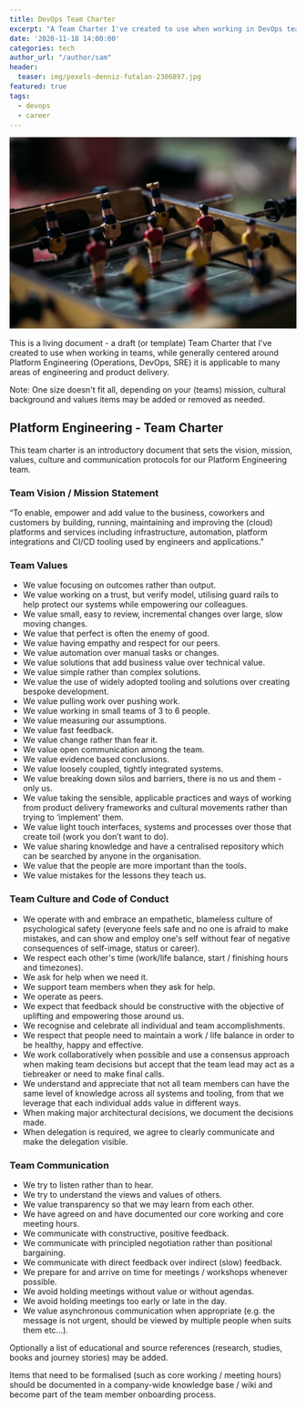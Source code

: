 ```yaml
---
title: DevOps Team Charter
excerpt: "A Team Charter I've created to use when working in DevOps teams."
date: '2020-11-18 14:00:00'
categories: tech
author_url: "/author/sam"
header:
  teaser: img/pexels-denniz-futalan-2306897.jpg
featured: true
tags:
  - devops
  - career
---
```


![](/img/pexels-denniz-futalan-2306897.jpg)

This is a living document - a draft (or template) Team Charter that I've created to use when working in teams, while generally centered around Platform Engineering (Operations, DevOps, SRE) it is applicable to many areas of engineering and product delivery.

Note: One size doesn't fit all, depending on your (teams) mission, cultural background and values items may be added or removed as needed.

## Platform Engineering - Team Charter

This team charter is an introductory document that sets the vision, mission, values, culture and communication protocols for our Platform Engineering team.

### Team Vision / Mission Statement

“To enable, empower and add value to the business, coworkers and customers by building, running, maintaining and improving the (cloud) platforms and services including infrastructure, automation, platform integrations and CI/CD tooling used by engineers and applications.”

### Team Values

- We value focusing on outcomes rather than output.
- We value working on a trust, but verify model, utilising guard rails to help protect our systems while empowering our colleagues.
- We value small, easy to review, incremental changes over large, slow moving changes.
- We value that perfect is often the enemy of good.
- We value having empathy and respect for our peers.
- We value automation over manual tasks or changes.
- We value solutions that add business value over technical value.
- We value simple rather than complex solutions.
- We value the use of widely adopted tooling and solutions over creating bespoke development.
- We value pulling work over pushing work.
- We value working in small teams of 3 to 6 people.
- We value measuring our assumptions.
- We value fast feedback.
- We value change rather than fear it.
- We value open communication among the team.
- We value evidence based conclusions.
- We value loosely coupled, tightly integrated systems.
- We value breaking down silos and barriers, there is no us and them - only us.
- We value taking the sensible, applicable practices and ways of working from product delivery frameworks and cultural movements rather than trying to ‘implement’ them.
- We value light touch interfaces, systems and processes over those that create toil (work you don’t want to do).
- We value sharing knowledge and have a centralised repository which can be searched by anyone in the organisation.
- We value that the people are more important than the tools.
- We value mistakes for the lessons they teach us.


### Team Culture and Code of Conduct

- We operate with and embrace an empathetic, blameless culture of psychological safety (everyone feels safe and no one is afraid to make mistakes, and can show and employ one's self without fear of negative consequences of self-image, status or career).
- We respect each other's time (work/life balance, start / finishing hours and timezones).
- We ask for help when we need it.
- We support team members when they ask for help.
- We operate as peers.
- We expect that feedback should be constructive with the objective of uplifting and empowering those around us.
- We recognise and celebrate all individual and team accomplishments.
- We respect that people need to maintain a work / life balance in order to be healthy, happy and effective.
- We work collaboratively when possible and use a consensus approach when making team decisions but accept that the team lead may act as a tiebreaker or need to make final calls.
- We understand and appreciate that not all team members can have the same level of knowledge across all systems and tooling, from that we leverage that each individual adds value in different ways.
- When making major architectural decisions, we document the decisions made.
- When delegation is required, we agree to clearly communicate and make the delegation visible.


### Team Communication

- We try to listen rather than to hear.
- We try to understand the views and values of others.
- We value transparency so that we may learn from each other.
- We have agreed on and have documented our core working and core meeting hours.
- We communicate with constructive, positive feedback.
- We communicate with principled negotiation rather than positional bargaining.
- We communicate with direct feedback over indirect (slow) feedback.
- We prepare for and arrive on time for meetings / workshops whenever possible.
- We avoid holding meetings without value or without agendas.
- We avoid holding meetings too early or late in the day.
- We value asynchronous communication when appropriate (e.g. the message is not urgent, should be viewed by multiple people when suits them etc…).

Optionally a list of educational and source references (research, studies, books and journey stories) may be added.

Items that need to be formalised (such as core working / meeting hours) should be documented in a company-wide knowledge base / wiki and become part of the team member onboarding process.
